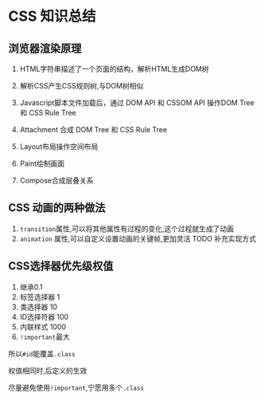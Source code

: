 # CSS 知识总结

## 浏览器渲染原理

1. HTML字符串描述了一个页面的结构，解析HTML生成DOM树

1. 解析CSS产生CSS规则树,与DOM树相似

1. Javascript脚本文件加载后，通过 DOM API 和 CSSOM API 操作DOM Tree 和 CSS Rule Tree
1. Attachment 合成 DOM Tree 和 CSS Rule Tree

1. Layout布局操作空间布局

1. Paint绘制画面

1. Compose合成层叠关系

## CSS 动画的两种做法

1. `transition`属性,可以将其他属性有过程的变化,这个过程就生成了动画
1. `animation` 属性,可以自定义设置动画的关键帧,更加灵活
TODO 补充实现方式
## CSS选择器优先级权值
1. 继承0.1    
2. 标签选择器 1    
3. 类选择器 10    
3. ID选择符器 100   
4. 内联样式 1000
1. `!important`最大

所以`#id`能覆盖`.class`

权值相同时,后定义的生效

尽量避免使用`!important`,宁愿用多个`.class`